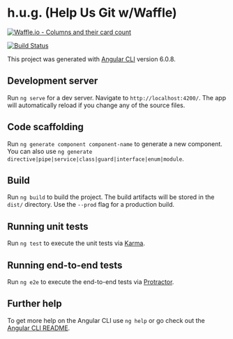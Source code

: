 # h.u.g. (Help Us Git w/Waffle)

[![Waffle.io - Columns and their card count](https://badge.waffle.io/jasonhodges/h.u.g..svg?columns=all)](https://waffle.io/jasonhodges/h.u.g.)

[![Build Status](https://travis-ci.org/jasonhodges/h.u.g..svg?branch=master)](https://travis-ci.org/jasonhodges/h.u.g.)

This project was generated with [Angular CLI](https://github.com/angular/angular-cli) version 6.0.8.

## Development server

Run `ng serve` for a dev server. Navigate to `http://localhost:4200/`. The app will automatically reload if you change any of the source files.

## Code scaffolding

Run `ng generate component component-name` to generate a new component. You can also use `ng generate directive|pipe|service|class|guard|interface|enum|module`.

## Build

Run `ng build` to build the project. The build artifacts will be stored in the `dist/` directory. Use the `--prod` flag for a production build.

## Running unit tests

Run `ng test` to execute the unit tests via [Karma](https://karma-runner.github.io).

## Running end-to-end tests

Run `ng e2e` to execute the end-to-end tests via [Protractor](http://www.protractortest.org/).

## Further help

To get more help on the Angular CLI use `ng help` or go check out the [Angular CLI README](https://github.com/angular/angular-cli/blob/master/README.md).

